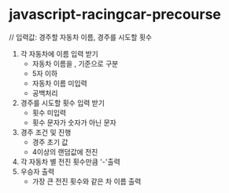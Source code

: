 # javascript-racingcar-precourse

// 입력값: 경주할 자동차 이름, 경주를 시도할 횟수

1. 각 자동차에 이름 입력 받기
   -  자동차 이름을 , 기준으로 구분
   -  5자 이하
   -  자동차 이름 미입력
   -  공백처리
2. 경주를 시도할 횟수 입력 받기
   -  횟수 미입력
   -  횟수 문자가 숫자가 아닌 문자
3. 경주 조건 및 진행
   -  경주 초기 값
   -  4이상의 랜덤값에 전진
4. 각 자동차 별 전진 횟수만큼 '-'출력
5. 우승자 출력
   -  가장 큰 전진 횟수와 같은 차 이름 출력
